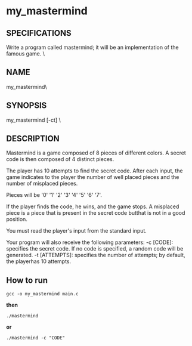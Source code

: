# my_mastermind

## SPECIFICATIONS
Write a program called mastermind; it will be an implementation of the famous game. \\

## NAME
my_mastermind\\

## SYNOPSIS
my_mastermind [-ct]
\\
## DESCRIPTION
Mastermind is a game composed of 8 pieces of different colors.
A secret code is then composed of 4 distinct pieces.

The player has 10 attempts to find the secret code.
After each input, the game indicates to the player the number of well placed pieces and the number of misplaced pieces.

Pieces will be '0' '1' '2' '3' '4' '5' '6' '7'.

If the player finds the code, he wins, and the game stops.
A misplaced piece is a piece that is present in the secret code butthat is not in a good position.

You must read the player's input from the standard input.

Your program will also receive the following parameters:
-c [CODE]: specifies the secret code. If no code is specified, a random code will be generated.
-t [ATTEMPTS]: specifies the number of attempts; by default, the playerhas 10 attempts.


## How to run
```
gcc -o my_mastermind main.c
```
**then**
```
./mastermind
```
**or**
```
./mastermind -c "CODE"
```
